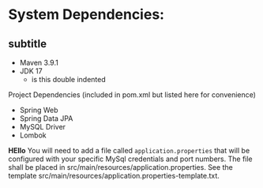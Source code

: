 # System Dependencies:
## subtitle
- Maven 3.9.1
- JDK 17
    - is this double indented

Project Dependencies (included in pom.xml but listed here for convenience)
- Spring Web
- Spring Data JPA
- MySQL Driver
- Lombok

**HEllo**
You will need to add a file called ```application.properties``` that will be configured with your specific MySql credentials and port numbers.
The file shall be placed in src/main/resources/application.properties.
See the template src/main/resources/application.properties-template.txt.

